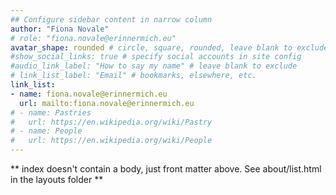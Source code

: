 ```yaml
---
## Configure sidebar content in narrow column
author: "Fiona Novale"
# role: "fiona.novale@erinnermich.eu"
avatar_shape: rounded # circle, square, rounded, leave blank to exclude
#show_social_links: true # specify social accounts in site config
#audio_link_label: "How to say my name" # leave blank to exclude
# link_list_label: "Email" # bookmarks, elsewhere, etc.
link_list:
- name: fiona.novale@erinnermich.eu
  url: mailto:fiona.novale@erinnermich.eu
# - name: Pastries
#   url: https://en.wikipedia.org/wiki/Pastry
# - name: People
#   url: https://en.wikipedia.org/wiki/People
---
```


** index doesn't contain a body, just front matter above.
See about/list.html in the layouts folder **
